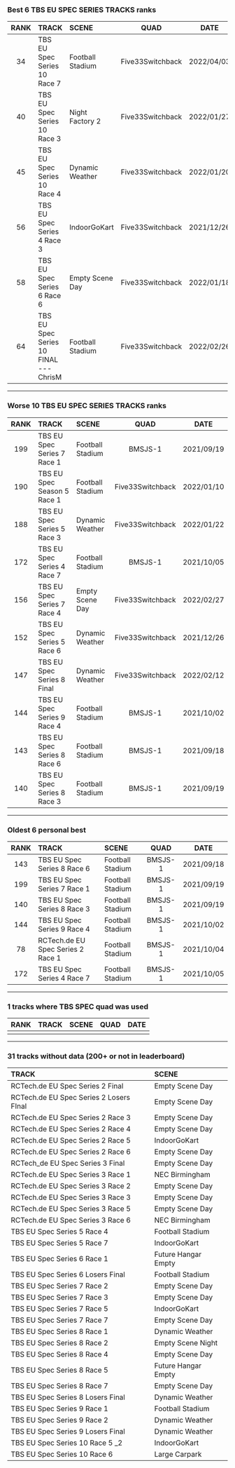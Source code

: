 ### Best 6 TBS EU SPEC SERIES TRACKS ranks
|RANK|TRACK|SCENE|QUAD|DATE|
|:---:|:---|:---|:---:|:---:|
|34|TBS EU Spec Series 10 Race 7|Football Stadium|Five33Switchback|2022/04/03|
|40|TBS EU Spec Series 10 Race 3|Night Factory 2|Five33Switchback|2022/01/27|
|45|TBS EU Spec Series 10 Race 4|Dynamic Weather|Five33Switchback|2022/01/20|
|56|TBS EU Spec Series 4 Race 3|IndoorGoKart|Five33Switchback|2021/12/26|
|58|TBS EU Spec Series 6 Race 6|Empty Scene Day|Five33Switchback|2022/01/18|
|64|TBS EU Spec Series 10 FINAL --- ChrisM|Football Stadium|Five33Switchback|2022/02/26|
---
### Worse 10 TBS EU SPEC SERIES TRACKS ranks
|RANK|TRACK|SCENE|QUAD|DATE|
|:---:|:---|:---|:---:|:---:|
|199|TBS EU Spec Series 7 Race 1|Football Stadium|BMSJS-1|2021/09/19|
|190|TBS EU Spec Season 5 Race 1|Football Stadium|Five33Switchback|2022/01/10|
|188|TBS EU Spec Series 5 Race 3|Dynamic Weather|Five33Switchback|2022/01/22|
|172|TBS EU Spec Series 4 Race 7|Football Stadium|BMSJS-1|2021/10/05|
|156|TBS EU Spec Series 7 Race 4|Empty Scene Day|Five33Switchback|2022/02/27|
|152|TBS EU Spec Series 5 Race 6|Dynamic Weather|Five33Switchback|2021/12/26|
|147|TBS EU Spec Series 8 Final|Dynamic Weather|Five33Switchback|2022/02/12|
|144|TBS EU Spec Series 9 Race 4|Football Stadium|BMSJS-1|2021/10/02|
|143|TBS EU Spec Series 8 Race 6|Football Stadium|BMSJS-1|2021/09/18|
|140|TBS EU Spec Series 8 Race 3|Football Stadium|BMSJS-1|2021/09/19|
---
### Oldest 6 personal best
|RANK|TRACK|SCENE|QUAD|DATE|
|:---:|:---|:---|:---:|:---:|
|143|TBS EU Spec Series 8 Race 6|Football Stadium|BMSJS-1|2021/09/18|
|199|TBS EU Spec Series 7 Race 1|Football Stadium|BMSJS-1|2021/09/19|
|140|TBS EU Spec Series 8 Race 3|Football Stadium|BMSJS-1|2021/09/19|
|144|TBS EU Spec Series 9 Race 4|Football Stadium|BMSJS-1|2021/10/02|
|78|RCTech.de EU Spec Series 2 Race 1|Football Stadium|BMSJS-1|2021/10/04|
|172|TBS EU Spec Series 4 Race 7|Football Stadium|BMSJS-1|2021/10/05|
---
### 1 tracks where TBS SPEC quad was used
|RANK|TRACK|SCENE|QUAD|DATE|
|:---:|:---|:---|:---:|:---:|
||||||
---
### 31 tracks without data (200+ or not in leaderboard)
|TRACK|SCENE|
|:---|:---|
|RCTech.de EU Spec Series 2 Final|Empty Scene Day|
|RCTech.de EU Spec Series 2 Losers FInal|Empty Scene Day|
|RCTech.de EU Spec Series 2 Race 3|Empty Scene Day|
|RCTech.de EU Spec Series 2 Race 4|Empty Scene Day|
|RCTech.de EU Spec Series 2 Race 5|IndoorGoKart|
|RCTech.de EU Spec Series 2 Race 6|Empty Scene Day|
|RCTech_de EU Spec Series 3 Final|Empty Scene Day|
|RCTech.de EU Spec Series 3 Race 1|NEC Birmingham|
|RCTech.de EU Spec Series 3 Race 2|Empty Scene Day|
|RCTech.de EU Spec Series 3 Race 3|Empty Scene Day|
|RCTech.de EU Spec Series 3 Race 5|Empty Scene Day|
|RCTech.de EU Spec Series 3 Race 6|NEC Birmingham|
|TBS EU Spec Series 5 Race 4|Football Stadium|
|TBS EU Spec Series 5 Race 7|IndoorGoKart|
|TBS EU Spec Series 6 Race 1|Future Hangar Empty|
|TBS EU Spec Series 6 Losers Final|Football Stadium|
|TBS EU Spec Series 7 Race 2|Empty Scene Day|
|TBS EU Spec Series 7 Race 3|Empty Scene Day|
|TBS EU Spec Series 7 Race 5|IndoorGoKart|
|TBS EU Spec Series 7 Race 7|Empty Scene Day|
|TBS EU Spec Series 8 Race 1|Dynamic Weather|
|TBS EU Spec Series 8 Race 2|Empty Scene Night|
|TBS EU Spec Series 8 Race 4|Empty Scene Day|
|TBS EU Spec Series 8 Race 5|Future Hangar Empty|
|TBS EU Spec Series 8 Race 7|Empty Scene Day|
|TBS EU Spec Series 8 Losers Final|Dynamic Weather|
|TBS EU Spec Series 9 Race 1|Football Stadium|
|TBS EU Spec Series 9 Race 2|Dynamic Weather|
|TBS EU Spec Series 9 Losers Final|Dynamic Weather|
|TBS EU Spec Series 10 Race 5 _2|IndoorGoKart|
|TBS EU Spec Series 10 Race 6|Large Carpark|
